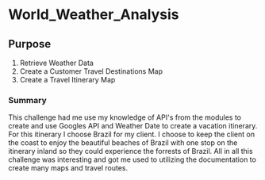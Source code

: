 # World_Weather_Analysis

## Purpose
1. Retrieve Weather Data
2. Create a Customer Travel Destinations Map
3. Create a Travel Itinerary Map

### Summary
This challenge had me use my knowledge of API's from the modules to create and use Googles API and Weather Date to create a vacation itinerary. For this itinerary I choose Brazil for my client. I choose to keep the client on the coast to enjoy the beautiful beaches of Brazil with one stop on the itinerary inland so they could experience the forrests of Brazil. All in all this challenge was interesting and got me used to utilizing the documentation to create many maps and travel routes. 
